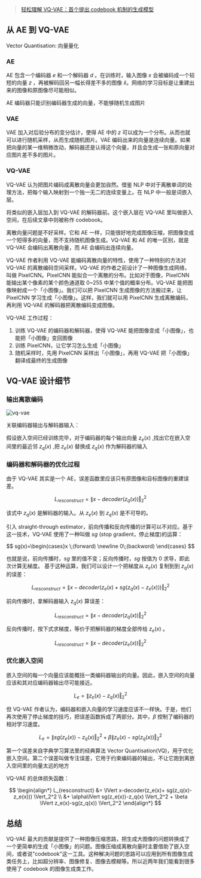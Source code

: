 > [轻松理解 VQ-VAE：首个提出 codebook 机制的生成模型](https://zhuanlan.zhihu.com/p/633744455)

## 从 AE 到 VQ-VAE

Vector Quantisation: 向量量化

### AE

AE 包含一个编码器 $e$ 和一个解码器 $d$ 。在训练时，输入图像 $x$ 会被编码成一个较短的向量 $z$ ，再被解码回另一幅长得差不多的图像 $\hat{x}$。网络的学习目标是让重建出来的图像和原图像尽可能相似。

AE 编码器只能识别编码器生成的向量，不能够随机生成图片

### VAE

VAE 加入对后验分布的变分估计，使得 AE 中的 $z$ 可以成为一个分布。从而也就可以进行随机采样，从而生成随机图片。VAE 编码出来的向量是连续向量。如果把向量的某一维稍微改动，解码器还是认得这个向量，并且会生成一张和原向量对应图片差不多的图片。

### VQ-VAE

VQ-VAE 认为把图片编码成离散向量会更加自然。借鉴 NLP 中对于离散单词的处理方法，把每个输入映射到一个独一无二的连续变量上。在 NLP 中一般是词嵌入层。

将类似的嵌入层加入到 VQ-VAE 的解码器前。这个嵌入层在 VQ-VAE 里叫做嵌入空间，在后续文章中则被称作 codebook。

离散向量问题是不好采样。它和 AE 一样，只能很好地完成图像压缩，把图像变成一个短得多的向量，而不支持随机图像生成。VQ-VAE 和 AE 的唯一区别，就是 VQ-VAE 会编码出离散向量，而 AE 会编码出连续向量。

VQ-VAE 作者利用 VQ-VAE 能编码离散向量的特性，使用了一种特别的方法对 VQ-VAE 的离散编码空间采样。VQ-VAE 的作者之前设计了一种图像生成网络，叫做 PixelCNN。PixelCNN 能拟合一个离散的分布。比如对于图像，PixelCNN 能输出某个像素的某个颜色通道取 0~255 中某个值的概率分布。VQ-VAE 能把图像映射成一个「小图像」。我们可以把 PixelCNN 生成图像的方法搬过来，让 PixelCNN 学习生成「小图像」。这样，我们就可以用 PixelCNN 生成离散编码，再利用 VQ-VAE 的解码器把离散编码变成图像。

VQ-VAE 工作过程：

1. 训练 VQ-VAE 的编码器和解码器，使得 VQ-VAE 能把图像变成「小图像」，也能把「小图像」变回图像
2. 训练 PixelCNN，让它学习怎么生成「小图像」
3. 随机采样时，先用 PixelCNN 采样出「小图像」，再用 VQ-VAE 把「小图像」翻译成最终的生成图像

## VQ-VAE 设计细节

### 输出离散编码

![vq-vae](https://cdn.jsdelivr.net/gh/keshuigu/images@main/imgs/202403261551293.png)

关联编码器输出与解码器输入：

假设嵌入空间已经训练完毕，对于编码器的每个输出向量 $z_e(x)$ ,找出它在嵌入空间里的最近邻 $z_q(x)$ ,把 $z_e(x)$ 替换成 $z_q(x)$ 作为解码器的输入

### 编码器和解码器的优化过程

由于 VQ-VAE 其实是一个 AE，误差函数里应该只有原图像和目标图像的重建误差。

$$L_{resconstruct} = \lVert x-decoder(z_q(x)) \Vert_2^2$$

该式中 $z_q(x)$ 是解码器的输入。从 $z_e(x)$ 到 $z_q(x)$ 是不可导的。

引入 straight-through estimator，前向传播和反向传播的计算可以不对应。基于这一技术，VQ-VAE 使用了一种叫做 $sg$ (stop gradient，停止梯度)的运算：

$$ sg(x)=\begin{cases}x \;(forward) \newline 0\;(backword) \end{cases} $$

也就是说，前向传播时，$sg$ 里的值不变；反向传播时，$sg$ 按值为 0 求导，即此次计算无梯度。
基于这种运算，我们可以设计一个把梯度从 $z_e(x)$ 复制到到 $z_q(x)$ 的误差：

$$L_{resconstruct} = \lVert x-decoder(z_e(x)+ sg(z_q(x)-z_e(x))) \Vert_2^2$$

前向传播时，拿解码器输入 $z_q(x)$ 算误差：

$$L_{resconstruct} = \lVert x-decoder(z_q(x)) \Vert_2^2$$

反向传播时，按下式求梯度，等价于把解码器的梯度全部传给 $z_e(x)$ 。

$$L_{resconstruct} = \lVert x-decoder(z_e(x)) \Vert_2^2$$

### 优化嵌入空间

嵌入空间的每一个向量应该能概括一类编码器输出的向量。因此，嵌入空间的向量应该和其对应编码器输出尽可能接近。

$$L_{e} = \lVert z_e(x)-z_q(x) \Vert_2^2$$

但 VQ-VAE 作者认为，编码器和嵌入向量的学习速度应该不一样快。于是，他们再次使用了停止梯度的技巧，把误差函数拆成了两部分。其中，$\beta$ 控制了编码器的相对学习速度。

$$L_{e} = \lVert sg(z_e(x))-z_q(x) \Vert_2^2 + \beta \lVert z_e(x)-sg(z_q(x)) \Vert_2^2$$

第一个误差来自字典学习算法里的经典算法 Vector Quantisation(VQ)，用于优化嵌入空间。第二个误差叫做专注误差，它用于约束编码器的输出，不让它跑到离嵌入空间里的向量太远的地方

VQ-VAE 的总体损失函数：

$$
\begin{align*}
    L_{resconstruct} &= \lVert x-decoder(z_e(x)+ sg(z_q(x)-z_e(x))) \Vert_2^2 \\ &+ \alpha\lVert sg(z_e(x))-z_q(x) \Vert_2^2 + \beta \lVert z_e(x)-sg(z_q(x)) \Vert_2^2
\end{align*}
$$

## 总结

VQ-VAE 最大的贡献是提供了一种图像压缩思路，把生成大图像的问题转换成了一个更简单的生成「小图像」的问题。图像压缩成离散向量时主要借助了嵌入空间，或者说"codebook"这一工具。这种解决问题的思路可以应用到所有图像生成类任务上，比如超分辨率、图像修复、图像去模糊等。所以近两年我们能看到很多使用了 codebook 的图像生成类工作。
